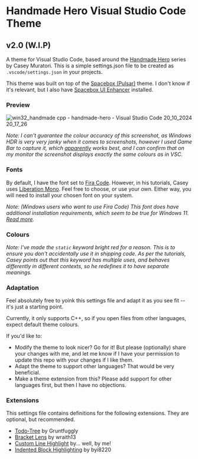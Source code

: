 # Handmade Hero Visual Studio Code Theme

## v2.0 (W.I.P)

A theme for Visual Studio Code, based around the [Handmade Hero](https://www.youtube.com/watch?v=l05e2eBPREI) series by Casey Muratori.
This is a simple settings.json file to be created as `.vscode/settings.json` in your projects.

This theme was built on top of the [Spacebox (Pulsar)](https://marketplace.visualstudio.com/items?itemName=SpaceBox.spacebox-theme) theme. I don't know if it's relevant, but I also have [Spacebox UI Enhancer](https://marketplace.visualstudio.com/items?itemName=SpaceBox.spacebox-ui) installed.

### Preview
![win32_handmade cpp - handmade-hero - Visual Studio Code 20_10_2024 20_17_26](https://github.com/user-attachments/assets/76483a43-eeea-4d62-86d0-769181699ff5)

<em>Note: I can't guarantee the colour accuracy of this screenshot, as Windows HDR is very very janky when it comes to screenshots, however I used Game Bar to capture it, which [apparently](https://www.reddit.com/r/OLED_Gaming/comments/yrw3s2/comment/ivwlf3v/?utm_source=share&utm_medium=web3x&utm_name=web3xcss&utm_term=1&utm_content=share_button) works best, and I can confirm that on my monitor the screenshot displays exactly the same colours as in VSC.</em>

### Fonts
By default, I have the font set to [Fira Code](https://github.com/tonsky/FiraCode). However, in his tutorials, Casey uses [Liberation Mono](https://www.fontsquirrel.com/fonts/liberation-mono). Feel free to choose, or use your own. Either way, you will need to install your chosen font on your system.

<em>Note: (Windows users who want to use Fira Code) This font does have additional installation requirements, which seem to be true for Windows 11. [Read more](https://github.com/tonsky/FiraCode/wiki/Installing#windows).</em>

### Colours

<em>Note: I've made the `static` keyword bright red for a reason. This is to ensure you don't accidentally use it in shipping code. As per the tutorials, Casey points out that this keyword has multiple uses, and behaves differently in different contexts, so
he redefines it to have separate meanings.</em>

### Adaptation
Feel absolutely free to yoink this settings file and adapt it as you see fit -- it's just a starting point.

Currently, it only supports C++, so if you open files from other languages, expect default theme colours.

If you'd like to:
- Modify the theme to look nicer? Go for it! But please (optionally) share your changes with me, and let me know if I have your permission to update this repo with your changes if I like them.
- Adapt the theme to support other languages? That would be very beneficial.
- Make a theme extension from this? Please add support for other languages first, but then I have no objections.

### Extensions
This settings file contains definitions for the following extensions. They are optional, but recommended.
- [Todo-Tree](https://marketplace.visualstudio.com/items?itemName=Gruntfuggly.todo-tree) by Gruntfuggly
- [Bracket Lens](https://marketplace.visualstudio.com/items?itemName=wraith13.bracket-lens) by wraith13
- [Custom Line Highlight](https://marketplace.visualstudio.com/items?itemName=Logix.custom-line-highlight) by... well, by me!
- [Indented Block Highlighting](https://marketplace.visualstudio.com/items?itemName=byi8220.indented-block-highlighting) by byi8220

